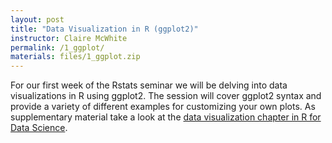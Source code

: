 ```yaml
---
layout: post
title: "Data Visualization in R (ggplot2)"
instructor: Claire McWhite
permalink: /1_ggplot/
materials: files/1_ggplot.zip
---
```


For our first week of the Rstats seminar we will be delving into data visualizations in R using ggplot2. The session will cover ggplot2 syntax and provide a variety of different examples for customizing your own plots. As supplementary material take a look at the [data visualization chapter in R for Data Science](http://r4ds.had.co.nz/data-visualisation.html).

